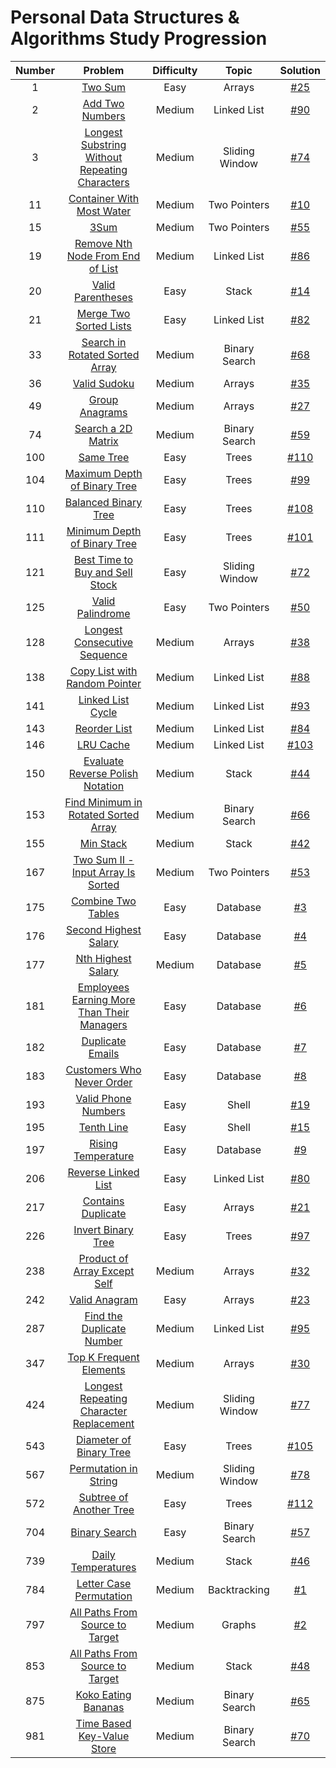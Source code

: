 # Personal Data Structures & Algorithms Study Progression

| Number |                                                             Problem                                                             | Difficulty |     Topic      |         Solution          |
|:------:|:-------------------------------------------------------------------------------------------------------------------------------:|:----------:|:--------------:|:-------------------------:|
|   1    |                                        [Two Sum](https://leetcode.com/problems/two-sum/)                                        |    Easy    |     Arrays     |  [#25](/../../issues/25)  |
|   2    |                                [Add Two Numbers](https://leetcode.com/problems/add-two-numbers/)                                |   Medium   |  Linked List   |  [#90](/../../issues/90)  |
|   3    | [Longest Substring Without Repeating Characters](https://leetcode.com/problems/longest-substring-without-repeating-characters/) |   Medium   | Sliding Window |  [#74](/../../issues/74)  |
|   11   |                      [Container With Most Water](https://leetcode.com/problems/container-with-most-water/)                      |   Medium   |  Two Pointers  |  [#10](/../../issues/10)  |
|   15   |                                           [3Sum](https://leetcode.com/problems/3sum/)                                           |   Medium   |  Two Pointers  |  [#55](/../../issues/55)  |
|   19   |               [Remove Nth Node From End of List](https://leetcode.com/problems/remove-nth-node-from-end-of-list/)               |   Medium   |  Linked List   |  [#86](/../../issues/86)  |
|   20   |                              [Valid Parentheses](https://leetcode.com/problems/valid-parentheses/)                              |    Easy    |     Stack      |  [#14](/../../issues/14)  |
|   21   |                         [Merge Two Sorted Lists](https://leetcode.com/problems/merge-two-sorted-lists/)                         |    Easy    |  Linked List   |  [#82](/../../issues/82)  |
|   33   |                 [Search in Rotated Sorted Array](https://leetcode.com/problems/search-in-rotated-sorted-array/)                 |   Medium   | Binary Search  |  [#68](/../../issues/68)  |
|   36   |                                   [Valid Sudoku](https://leetcode.com/problems/valid-sudoku/)                                   |   Medium   |     Arrays     |  [#35](/../../issues/35)  |
|   49   |                                 [Group Anagrams](https://leetcode.com/problems/group-anagrams/)                                 |   Medium   |     Arrays     |  [#27](/../../issues/27)  |
|   74   |                             [Search a 2D Matrix](https://leetcode.com/problems/search-a-2d-matrix/)                             |   Medium   | Binary Search  |  [#59](/../../issues/59)  |
|  100   |                                      [Same Tree](https://leetcode.com/problems/same-tree/)                                      |    Easy    |     Trees      | [#110](/../../issues/110) |
|  104   |                   [Maximum Depth of Binary Tree](https://leetcode.com/problems/maximum-depth-of-binary-tree/)                   |    Easy    |     Trees      |  [#99](/../../issues/99)  |
|  110   |                           [Balanced Binary Tree](https://leetcode.com/problems/balanced-binary-tree/)                           |    Easy    |     Trees      | [#108](/../../issues/108) |
|  111   |                   [Minimum Depth of Binary Tree](https://leetcode.com/problems/minimum-depth-of-binary-tree/)                   |    Easy    |     Trees      | [#101](/../../issues/101) |
|  121   |                [Best Time to Buy and Sell Stock](https://leetcode.com/problems/best-time-to-buy-and-sell-stock/)                |    Easy    | Sliding Window |  [#72](/../../issues/72)  |
|  125   |                               [Valid Palindrome](https://leetcode.com/problems/valid-palindrome/)                               |    Easy    |  Two Pointers  |  [#50](/../../issues/50)  |
|  128   |                   [Longest Consecutive Sequence](https://leetcode.com/problems/longest-consecutive-sequence/)                   |   Medium   |     Arrays     |  [#38](/../../issues/38)  |
|  138   |                  [Copy List with Random Pointer](https://leetcode.com/problems/copy-list-with-random-pointer/)                  |   Medium   |  Linked List   |  [#88](/../../issues/88)  |
|  141   |                              [Linked List Cycle](https://leetcode.com/problems/linked-list-cycle/)                              |   Medium   |  Linked List   |  [#93](/../../issues/93)  |
|  143   |                                   [Reorder List](https://leetcode.com/problems/reorder-list/)                                   |   Medium   |  Linked List   |  [#84](/../../issues/84)  |
|  146   |                                      [LRU Cache](https://leetcode.com/problems/lru-cache/)                                      |   Medium   |  Linked List   | [#103](/../../issues/103) |
|  150   |               [Evaluate Reverse Polish Notation](https://leetcode.com/problems/evaluate-reverse-polish-notation/)               |   Medium   |     Stack      |  [#44](/../../issues/44)  |
|  153   |           [Find Minimum in Rotated Sorted Array](https://leetcode.com/problems/find-minimum-in-rotated-sorted-array/)           |   Medium   | Binary Search  |  [#66](/../../issues/66)  |
|  155   |                                      [Min Stack](https://leetcode.com/problems/min-stack/)                                      |   Medium   |     Stack      |  [#42](/../../issues/42)  |
|  167   |        [Two Sum II - Input Array Is Sorted](https://leetcode.com/problems/two-sum-ii-input-array-is-sorted/description/)        |   Medium   |  Two Pointers  |  [#53](/../../issues/53)  |
|  175   |                             [Combine Two Tables](https://leetcode.com/problems/combine-two-tables/)                             |    Easy    |    Database    |   [#3](/../../issues/3)   |
|  176   |                          [Second Highest Salary](https://leetcode.com/problems/second-highest-salary/)                          |    Easy    |    Database    |   [#4](/../../issues/4)   |
|  177   |                             [Nth Highest Salary](https://leetcode.com/problems/nth-highest-salary/)                             |   Medium   |    Database    |   [#5](/../../issues/5)   |
|  181   |     [Employees Earning More Than Their Managers](https://leetcode.com/problems/employees-earning-more-than-their-managers/)     |    Easy    |    Database    |   [#6](/../../issues/6)   |
|  182   |                               [Duplicate Emails](https://leetcode.com/problems/duplicate-emails/)                               |    Easy    |    Database    |   [#7](/../../issues/7)   |
|  183   |                      [Customers Who Never Order](https://leetcode.com/problems/customers-who-never-order/)                      |    Easy    |    Database    |   [#8](/../../issues/8)   |
|  193   |                            [Valid Phone Numbers](https://leetcode.com/problems/valid-phone-numbers/)                            |    Easy    |     Shell      |  [#19](/../../issues/19)  |
|  195   |                                     [Tenth Line](https://leetcode.com/problems/tenth-line/)                                     |    Easy    |     Shell      |  [#15](/../../issues/15)  |
|  197   |                             [Rising Temperature](https://leetcode.com/problems/rising-temperature/)                             |    Easy    |    Database    |   [#9](/../../issues/9)   |
|  206   |                            [Reverse Linked List](https://leetcode.com/problems/reverse-linked-list/)                            |    Easy    |  Linked List   |  [#80](/../../issues/80)  |
|  217   |                             [Contains Duplicate](https://leetcode.com/problems/contains-duplicate/)                             |    Easy    |     Arrays     |  [#21](/../../issues/21)  |
|  226   |                             [Invert Binary Tree](https://leetcode.com/problems/invert-binary-tree/)                             |    Easy    |     Trees      |  [#97](/../../issues/97)  |
|  238   |                   [Product of Array Except Self](https://leetcode.com/problems/product-of-array-except-self/)                   |   Medium   |     Arrays     |  [#32](/../../issues/32)  |
|  242   |                                  [Valid Anagram](https://leetcode.com/problems/valid-anagram/)                                  |    Easy    |     Arrays     |  [#23](/../../issues/23)  |
|  287   |                      [Find the Duplicate Number](https://leetcode.com/problems/find-the-duplicate-number/)                      |   Medium   |  Linked List   |  [#95](/../../issues/95)  |
|  347   |                        [Top K Frequent Elements](https://leetcode.com/problems/top-k-frequent-elements/)                        |   Medium   |     Arrays     |  [#30](/../../issues/30)  |
|  424   |        [Longest Repeating Character Replacement](https://leetcode.com/problems/longest-repeating-character-replacement/)        |   Medium   | Sliding Window |  [#77](/../../issues/77)  |
|  543   |                        [Diameter of Binary Tree](https://leetcode.com/problems/diameter-of-binary-tree/)                        |    Easy    |     Trees      | [#105](/../../issues/105) |
|  567   |                          [Permutation in String](https://leetcode.com/problems/permutation-in-string/)                          |   Medium   | Sliding Window |  [#78](/../../issues/78)  |
|  572   |                        [Subtree of Another Tree](https://leetcode.com/problems/subtree-of-another-tree/)                        |    Easy    |     Trees      | [#112](/../../issues/112) |
|  704   |                                  [Binary Search](https://leetcode.com/problems/binary-search/)                                  |    Easy    | Binary Search  |  [#57](/../../issues/57)  |
|  739   |                             [Daily Temperatures](https://leetcode.com/problems/daily-temperatures/)                             |   Medium   |     Stack      |  [#46](/../../issues/46)  |
|  784   |                        [Letter Case Permutation](https://leetcode.com/problems/letter-case-permutation/)                        |   Medium   |  Backtracking  |   [#1](/../../issues/1)   |
|  797   |                [All Paths From Source to Target](https://leetcode.com/problems/all-paths-from-source-to-target/)                |   Medium   |     Graphs     |   [#2](/../../issues/2)   |
|  853   |                           [All Paths From Source to Target](https://leetcode.com/problems/car-fleet/)                           |   Medium   |     Stack      |  [#48](/../../issues/48)  |
|  875   |                            [Koko Eating Bananas](https://leetcode.com/problems/koko-eating-bananas/)                            |   Medium   | Binary Search  |  [#65](/../../issues/65)  |
|  981   |                     [Time Based Key-Value Store](https://leetcode.com/problems/time-based-key-value-store/)                     |   Medium   | Binary Search  |  [#70](/../../issues/70)  |
